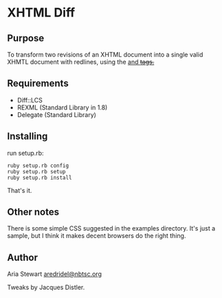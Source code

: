 XHTML Diff
==========

Purpose
-------

To transform two revisions of an XHTML document into a single valid XHMTL
document with redlines, using the <ins> and <del> tags.

Requirements
------------

* Diff::LCS
* REXML (Standard Library in 1.8)
* Delegate (Standard Library)

Installing
----------

run setup.rb:

	ruby setup.rb config
	ruby setup.rb setup
	ruby setup.rb install

That's it.

Other notes
-----------

There is some simple CSS suggested in the examples directory. It's just a 
sample, but I think it makes decent browsers do the right thing. 

Author
-----
Aria Stewart <aredridel@nbtsc.org>

Tweaks by Jacques Distler.
